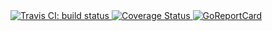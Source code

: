 <a href="https://travis-ci.org/romshark/gapi">
	<img src="https://travis-ci.org/romshark/gapi.svg?branch=master" alt="Travis CI: build status">
</a>
<a href='https://coveralls.io/github/romshark/gapi'>
	<img src='https://coveralls.io/repos/github/romshark/gapi/badge.svg' alt='Coverage Status' />
</a>
<a href="https://goreportcard.com/report/github.com/romshark/gapi">
	<img src="https://goreportcard.com/badge/github.com/romshark/gapi" alt="GoReportCard">
</a>
